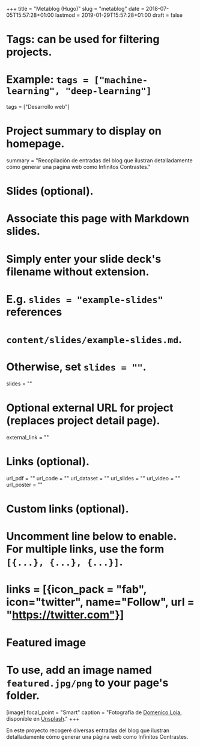 +++
title   = "Metablog (Hugo)"
slug    = "metablog"
date    = 2018-07-05T15:57:28+01:00
lastmod = 2019-01-29T15:57:28+01:00
draft   = false

# Tags: can be used for filtering projects.
# Example: `tags = ["machine-learning", "deep-learning"]`
tags = ["Desarrollo web"]

# Project summary to display on homepage.
summary = "Recopilación de entradas del blog que ilustran detalladamente cómo generar una página web como Infinitos Contrastes."

# Slides (optional).
#   Associate this page with Markdown slides.
#   Simply enter your slide deck's filename without extension.
#   E.g. `slides = "example-slides"` references 
#   `content/slides/example-slides.md`.
#   Otherwise, set `slides = ""`.
slides = ""

# Optional external URL for project (replaces project detail page).
external_link = ""

# Links (optional).
url_pdf = ""
url_code = ""
url_dataset = ""
url_slides = ""
url_video = ""
url_poster = ""

# Custom links (optional).
#   Uncomment line below to enable. For multiple links, use the form `[{...}, {...}, {...}]`.
# links = [{icon_pack = "fab", icon="twitter", name="Follow", url = "https://twitter.com"}]

# Featured image
# To use, add an image named `featured.jpg/png` to your page's folder. 
[image]
  focal_point = "Smart"
  caption     = "Fotografía de [Domenico Loia](https://unsplash.com/@domenicoloia), disponible en [Unsplash](https://unsplash.com/photos/hGV2TfOh0ns)."
+++

En este proyecto recogeré diversas entradas del blog que ilustran detalladamente cómo generar una página web como Infinitos Contrastes.
